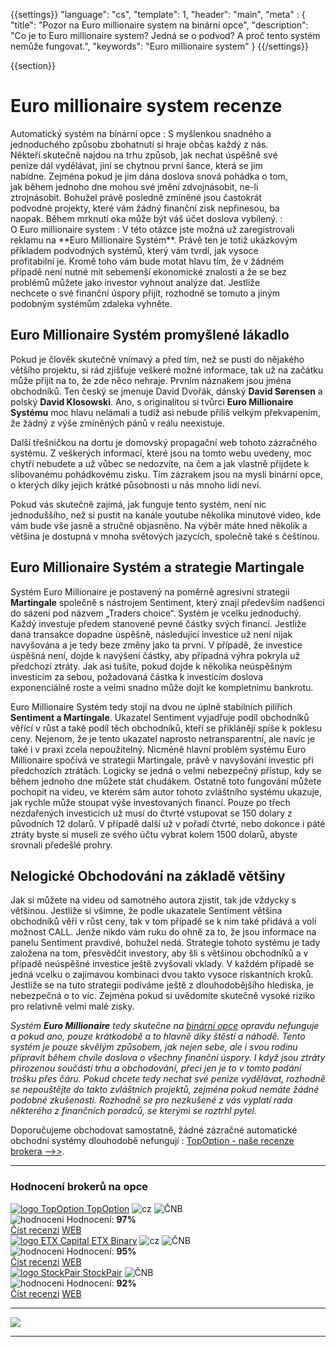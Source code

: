 {{settings}}
  "language": "cs",
  "template": 1,
  "header": "main",
  "meta" : {
    "title": "Pozor na Euro millionaire system na binární opce",
    "description": "Co je to Euro millionaire system? Jedná se o podvod? A proč tento systém nemůže fungovat.",
    "keywords": "Euro millionaire system"
  }
{{/settings}}

<div class="row">
<div class="col-md-9" role="main" markdown="1">

{{section}}
# Euro millionaire system recenze

<div class="row" style="width:92%">
  <div class="col-md-6" markdown="1">
Automatický systém na bínární opce
:    
S myšlenkou snadného a jednoduchého způsobu zbohatnutí si hraje občas každý z nás. Někteří skutečně najdou na trhu způsob, jak nechat úspěšně své peníze dál vydělávat, jiní se chytnou první šance, která se jim nabídne. Zejména pokud je jim dána doslova snová pohádka o tom, jak během jednoho dne mohou své jmění zdvojnásobit, ne-li ztrojnásobit. Bohužel právě posledně zmíněné jsou častokrát podvodné projekty, které vám žádný finanční zisk nepřinesou, ba naopak. Během mrknutí oka může být váš účet doslova vybílený. 
:   
 </div>
  <div class="col-md-6" markdown="1">
O Euro millionaire system
:     
V této otázce jste možná už zaregistrovali reklamu na **Euro Millionaire Systém**. Právě ten je totiž ukázkovým příkladem podvodných systémů, který vám tvrdí, jak vysoce profitabilní je. Kromě toho vám bude motat hlavu tím, že v žádném případě není nutné mít sebemenší ekonomické znalosti a že se bez problémů můžete jako investor vyhnout analýze dat. Jestliže nechcete o své finanční úspory přijít, rozhodně se tomuto a jiným podobným systémům zdaleka vyhněte. 

</div>
</div>

## Euro Millionaire Systém promyšlené lákadlo

Pokud je člověk skutečně vnímavý a před tím, než se pustí do nějakého většího projektu, si rád zjišťuje veškeré možné informace, tak už na začátku může přijít na to, že zde něco nehraje. Prvním náznakem jsou jména obchodníků. Ten český se jmenuje David Dvořák, dánský **David Sørensen** a polský **David Klosowski**. Ano, s originalitou si tvůrci **Euro Millionaire Systému** moc hlavu nelámali a tudíž asi nebude příliš velkým překvapením, že žádný z výše zmíněných pánů v reálu neexistuje. 

Další třešničkou na dortu je domovský propagační web tohoto zázračného systému. Z veškerých informací, které jsou na tomto webu uvedeny, moc chytří nebudete a už vůbec se nedozvíte, na čem a jak vlastně přijdete k slibovanému  pohádkovému zisku. Tím zázrakem jsou na mysli binární opce, o kterých díky jejich krátké působnosti u nás mnoho lidí neví. 

Pokud vás skutečně zajímá, jak funguje tento systém, není nic jednoduššího, než si pustit na kanále youtube několika minutové video, kde vám bude vše jasně a stručně objasněno. Na výběr máte hned několik a většina je dostupná v mnoha světových jazycích, společně také s češtinou.

## Euro Millionaire Systém a strategie Martingale

Systém Euro Millionaire je postavený na poměrně agresivní strategii **Martingale** společně s nástrojem Sentiment, který znají především nadšenci do sázení pod názvem „Traders choice“. Systém je vcelku jednoduchý. Každý investuje předem stanovené pevné částky svých financí. Jestliže daná transakce dopadne úspěšně, následující investice už není nijak navyšována a je tedy beze změny jako ta první. V případě, že investice úspěšná není, dojde k navýšení částky, aby případná výhra pokryla už předchozí ztráty. Jak asi tušíte, pokud dojde k několika neúspěšným investicím za sebou, požadovaná částka k investicím doslova exponenciálně roste a velmi snadno může dojít ke kompletnímu bankrotu. 

Euro Millionaire Systém tedy stojí na dvou ne úplně stabilních pilířích **Sentiment a Martingale**. Ukazatel Sentiment vyjadřuje podíl obchodníků věřící v růst a také podíl těch obchodníků, kteří se přiklánějí spíše k poklesu ceny. Nejenom, že je tento ukazatel naprosto netransparentní, ale navíc je také i v praxi zcela nepoužitelný. Nicméně hlavní problém systému Euro Millionaire spočívá ve strategii Martingale, právě v navyšování investic při předchozích ztrátách. Logicky se jedná o velmi nebezpečný přístup, kdy se během jednoho dne můžete stát chudákem. Ostatně toto fungování můžete pochopit na videu, ve kterém sám autor tohoto zvláštního systému ukazuje, jak rychle může stoupat výše investovaných financí. Pouze po třech nezdařených investicích už musí do čtvrté vstupovat se 150 dolary z původních 12 dolarů. V případě další už v pořadí čtvrté, nebo dokonce i páté ztráty byste si museli ze svého účtu vybrat kolem 1500 dolarů, abyste srovnali předešlé prohry. 

## Nelogické Obchodování na základě většiny

Jak si můžete na videu od samotného autora zjistit, tak jde vždycky s většinou. Jestliže si všimne, že podle ukazatele Sentiment většina obchodníků věří v růst ceny, tak v tom případě se k nim také přidává a volí možnost CALL. Jenže nikdo vám ruku do ohně za to, že jsou informace na panelu Sentiment pravdivé, bohužel nedá. Strategie tohoto systému je tady založena na tom, přesvědčit investory, aby šli s většinou obchodníků a v případě neúspěšné investice ještě zvyšovali vklady. V každém případě se jedná vcelku o zajímavou kombinaci dvou takto vysoce riskantních kroků. Jestliže se na tuto strategii podíváme ještě z dlouhodobějšího hlediska, je nebezpečná o to víc. Zejména pokud si uvědomíte skutečně vysoké riziko pro relativně velmi malé zisky. 


*Systém **Euro Millionaire** tedy skutečne na [binární opce](http://www.forexsrovnavac.cz/binarni-opce "Binární opce") opravdu nefunguje a pokud ano, pouze krátkodobě a to hlavně díky štěstí a náhodě. Tento systém je pouze skvělým způsobem, jak nejen sebe, ale i svou rodinu připravit během chvíle doslova o všechny finanční úspory. I když jsou ztráty přirozenou součástí trhu a obchodování, přeci jen je to v tomto podání trošku přes čáru. Pokud chcete tedy nechat své peníze vydělávat, rozhodně se nepouštějte do takto zvláštních projektů, zejména pokud nemáte žádné podobné zkušenosti. Rozhodně se pro nezkušené z vás vyplatí rada některého z finančních poradců, se kterými se roztrhl pytel.*





Doporučujeme obchodovat samostatně, žádné zázračné automatické obchodní systémy dlouhodobě nefungují
:    [TopOption - naše recenze brokera -->>](http://www.forexsrovnavac.cz/topoption "TopOption - recenze brokera").

</div>
<div class="col-md-3" markdown="10">

- - -

<div id="brokeri-box">
<H3 class="brokeri-nadpis">Hodnocení brokerů na opce</H3>
<div class="broker">
  <div class="broker-top">
  <a href="#"  title="TopOption">
    <img src="{{img-url}}brokeri/topoption-logo.png" alt="logo TopOption">
  </a>
  <a class="broker-top-odkaz" target="_parent" href="http://blog.forexsrovnavac.cz/topoption" title="TopOption">TopOption</a>
  <img class="ikona" src="{{img-url}}brokeri/cz.png" alt="cz">
  <img class="ikona" src="{{img-url}}brokeri/cnb.png" alt="ČNB">
  </div>
  <div class="hodnoceni">
  <img src="{{img-url}}brokeri/hodnoceni.png" alt="hodnoceni">
  Hodnocení: <b>97%</b>
  </div>
  <a class="recenze" target="_parent" href="http://forexsrovnavac.cz/topoption" title"Číst recenzi">Číst recenzi</a>
  <a class="ucet" target="_parent" href="http://blog.forexsrovnavac.cz/topoption" title"Otevřít účet">WEB</a>
</div>
<div class="broker">
 <div class="broker-top">
  <a href="#" title="ETX Binary">
    <img src="{{img-url}}brokeri/etxcapital-logo.png" alt="logo ETX Capital">
  </a>
   <a class="broker-top-odkaz" target="_parent"  href="http://www.forexsrovnavac.cz/etx-capital-zkusenosti" title="ETX Binary">ETX Binary</a>
  <img class="ikona" src="{{img-url}}brokeri/cz.png" alt="cz">
  <img class="ikona" src="{{img-url}}brokeri/cnb.png" alt="ČNB">
 </div>
 <div class="hodnoceni">
  <img src="{{img-url}}brokeri/hodnoceni.png" alt="hodnoceni">
  Hodnocení: <b>95%</b>
 </div>
 <a class="recenze" target="_parent" href="http://www.forexsrovnavac.cz/etx-capital-zkusenosti" title"Číst recenzi">Číst recenzi</a>
 <a class="ucet" href="http://blog.forexsrovnavac.cz/etxbinary" title"Otevřít účet">WEB</a>
</div> 
<div class="broker">
 <div class="broker-top">
  <a href="#" title="Stockpair">
    <img src="{{img-url}}brokeri/stockpair-logo.png" alt="logo StockPair">
  </a>
  <a class="broker-top-odkaz" href="#" title="StockPair">StockPair</a>
  <img class="ikona" src="{{img-url}}brokeri/cnb.png" alt="ČNB">
 </div>
 <div class="hodnoceni">
  <img src="{{img-url}}brokeri/hodnoceni.png" alt="hodnoceni">
  Hodnocení: <b>92%</b>
 </div>
 <a class="recenze" href="http://www.forexsrovnavac.cz/stockpair-recenze" title"Číst recenzi">Číst recenzi</a>
 <a class="ucet" href="http://blog.forexsrovnavac.cz/stockpair" title"Otevřít účet">WEB</a>
</div> 

<hr />

<a href="http://blog.forexsrovnavac.cz/topoption" alt="Demo účet"  target="_blank">
 <img src="http://blog.forexsrovnavac.cz/wp-content/uploads/2015/02/2015-02-17-22_43_03-Plus500-_-Akcie-Plus500_-Online-obchodování-s-akciemi-_-Obchodování-s-podíly_kme.png" width="" height=""/>

</a>

<hr />

</div>
</div>
</div>
